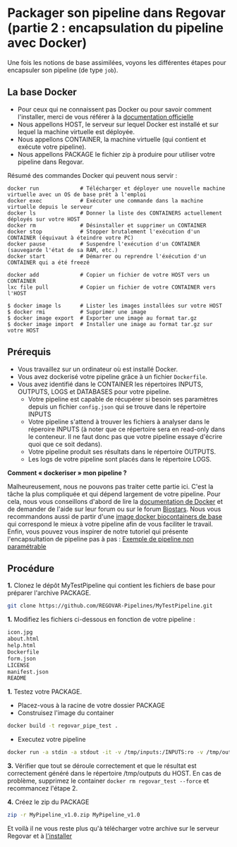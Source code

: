 # Packager son pipeline dans Regovar (partie 2 : encapsulation du pipeline avec Docker)

Une fois les notions de base assimilées, voyons les différentes étapes pour encapsuler son pipeline (de type `job`).


## La base Docker

- Pour ceux qui ne connaissent pas Docker ou pour savoir comment l'installer, merci de vous référer à la [documentation officielle](https://docs.docker.com/get-started/)
- Nous appellons HOST, le serveur sur lequel Docker est installé et sur lequel la machine virtuelle est déployée.
- Nous appellons CONTAINER, la machine virtuelle (qui contient et exécute votre pipeline).
- Nous appellons PACKAGE le fichier zip à produire pour utiliser votre pipeline dans Regovar.

Résumé des commandes Docker qui peuvent nous servir :

```
docker run             # Télécharger et déployer une nouvelle machine virtuelle avec un OS de base prêt à l'emploi
docker exec            # Exécuter une commande dans la machine virtuelle depuis le serveur
docker ls              # Donner la liste des CONTAINERS actuellement déployés sur votre HOST
docker rm              # Désinstaller et supprimer un CONTAINER
docker stop            # Stopper brutalement l'exécution d'un CONTAINER (équivaut à éteindre votre PC)
docker pause           # Suspendre l'exécution d'un CONTAINER (sauvegarde l'état de sa RAM, etc.)
docker start           # Démarrer ou reprendre l'éxécution d'un CONTAINER qui a été freezé

docker add             # Copier un fichier de votre HOST vers un CONTAINER
lxc file pull          # Copier un fichier de votre CONTAINER vers l'HOST

$ docker image ls      # Lister les images installées sur votre HOST
$ docker rmi           # Supprimer une image
$ docker image export  # Exporter une image au format tar.gz
$ docker image import  # Installer une image au format tar.gz sur votre HOST

```


## Prérequis
- Vous travaillez sur un ordinateur où est installé Docker.
- Vous avez dockerisé votre pipeline grâce à un fichier `Dockerfile`.
- Vous avez identifié dans le CONTAINER les répertoires INPUTS, OUTPUTS, LOGS et DATABASES pour votre pipeline.
  - Votre pipeline est capable de récupérer si besoin ses paramètres depuis un fichier `config.json` qui se trouve dans le répertoire INPUTS
  - Votre pipeline s'attend à trouver les fichiers à analyser dans le réperoire INPUTS (à noter que ce répertoire sera en read-only dans le conteneur. Il ne faut donc pas que votre pipeline essaye d'écrire quoi que ce soit dedans).
  - Votre pipeline produit ses résultats dans le répertoire OUTPUTS.
  - Les logs de votre pipeline sont placés dans le répertoire LOGS.

**Comment « dockeriser » mon pipeline ?**

Malheureusement, nous ne pouvons pas traiter cette partie ici. C'est la tâche la plus compliquée et qui dépend largement de votre pipeline. Pour cela, nous vous conseillons d'abord de lire la [documentation de Docker](https://docs.docker.com/engine/reference/builder/) et de demander de l'aide sur leur forum ou sur le forum [Biostars](https://www.biostars.org/). Nous vous recommandons aussi de partir d'une [image docker biocontainers de base](https://hub.docker.com/u/biocontainers/) qui correspond le mieux à votre pipeline afin de vous faciliter le travail. Enfin, vous pouvez vous inspirer de notre tutoriel qui présente l'encapsultation de pipeline pas à pas : [Exemple de pipeline non paramétrable](tuto_004.md)

## Procédure

**1.** Clonez le dépôt MyTestPipeline qui contient les fichiers de base pour préparer l'archive PACKAGE.

```sh
git clone https://github.com/REGOVAR-Pipelines/MyTestPipeline.git
```

**1.** Modifiez les fichiers ci-dessous en fonction de votre pipeline :
```sh
icon.jpg
about.html
help.html
Dockerfile
form.json
LICENSE
manifest.json
README
```

**1.** Testez votre PACKAGE.
   - Placez-vous à la racine de votre dossier PACKAGE
   - Construisez l'image du container
    
```sh
docker build -t regovar_pipe_test .
```
   - Executez votre pipeline
   
```sh
docker run -a stdin -a stdout -it -v /tmp/inputs:/INPUTS:ro -v /tmp/outputs:/OUTPUTS -v /var/regovar/databases:/DATABASES:ro -v /tmp/logs:/LOGS --network regovar_net --name regovar_test --user 1000:1000 regovar_pipe_test
```

**3.** Vérifier que tout se déroule correctement et que le résultat est correctement généré dans le répertoire /tmp/outputs du HOST. En cas de problème, supprimez le container `docker rm regovar_test --force` et recommancez l'étape 2.

**4.** Créez le zip du PACKAGE

```sh
zip -r MyPipeline_v1.0.zip MyPipeline_v1.0
```

Et voilà il ne vous reste plus qu'à télécharger votre archive sur le serveur Regovar et à [l'installer](tuto_001.md)


 
